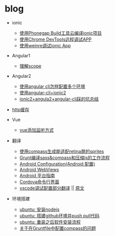 # blog

- ionic
  - [使用Phonegap Build工具云编译ionic项目](https://www.cnblogs.com/miss-radish/p/4998104.html)
  - [使用Chrome DevTools远程调试APP](https://www.cnblogs.com/miss-radish/p/4990871.html)
  - [使用weinre调试ionic App](https://www.cnblogs.com/miss-radish/p/4877621.html)
- Angular1
  - [理解scope](https://github.com/angular/angular.js/wiki/Understanding-Scopes)
- Angular2
  - [使用angular cli怎样配置多个环境](https://github.com/floraluo/blog/blob/master/Angular2/%E4%BD%BF%E7%94%A8angular%20cli%E6%80%8E%E6%A0%B7%E9%85%8D%E7%BD%AE%E5%A4%9A%E4%B8%AA%E7%8E%AF%E5%A2%83.md)
  - [使用angular-cli+ionic2](https://github.com/mirkonasato/ionic2-with-angular-cli)
  - [ionic2+angula2+angular-cli踩的坑总结](https://github.com/floraluo/blog/blob/master/Angular2/%E8%AE%B0%E5%BD%95ionic2%2Bangular-cli%E8%B8%A9%E7%9A%84%E4%B8%80%E4%BA%9B%E5%9D%91.md)

- [http缓存](https://developers.google.com/web/fundamentals/performance/optimizing-content-efficiency/http-caching)
- Vue
  - [vue添加监听方式](https://github.com/floraluo/blog/blob/master/vue/%E6%B7%BB%E5%8A%A0%E7%9B%91%E5%90%AC%E6%96%B9%E5%BC%8F.md)

- 翻译
  - [使用compass生成能适配retina屏的sprites](https://www.cnblogs.com/miss-radish/p/4612629.html)
  - [Grunt编译sass&compass和压缩js的工作流程](https://www.cnblogs.com/miss-radish/p/4767073.html)
  - [Android Configuration(Android 配置)](https://www.cnblogs.com/miss-radish/p/4795156.html)
  - [Android WebViews](https://www.cnblogs.com/miss-radish/p/4795363.html)
  - [Android 平台指南](https://www.cnblogs.com/miss-radish/p/4795560.html)
  - [Cordova命令行界面](https://www.cnblogs.com/miss-radish/p/4788876.html)
  - [vscode调试配置部分翻译](https://github.com/floraluo/blog/blob/master/translation/vscode-debugging.md) || [原文](https://code.visualstudio.com/docs/editor/debugging#_launch-configurations)

- 环境搭建
  - [ubuntu: 安装nodejs](https://www.cnblogs.com/miss-radish/p/4803629.html)
  - [ubuntu: 搭建github环境并push pull代码](https://www.cnblogs.com/miss-radish/p/4731563.html)
  - [ubuntu: 重装之后软件安装流程](https://www.cnblogs.com/miss-radish/p/4805660.html)
  - [关于在Gruntfile中配置compass的问题](https://www.cnblogs.com/miss-radish/p/4769670.html)